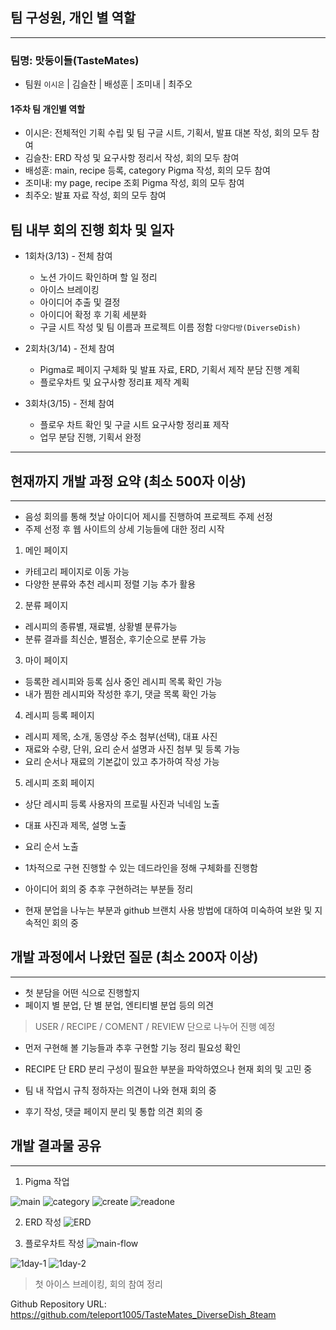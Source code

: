 ## 팀 구성원, 개인 별 역할

---

### 팀명: 맛둥이들(TasteMates)
 - 팀원 `이시은` | 김슬찬 | 배성훈 | 조미내 | 최주오
 
 #### 1주차 팀 개인별 역할  
 - 이시은: 전체적인 기획 수립 및 팀 구글 시트, 기획서, 발표 대본 작성, 회의 모두 참여  
 - 김슬찬: ERD 작성 및 요구사항 정리서 작성, 회의 모두 참여  
 - 배성훈: main, recipe 등록, category Pigma 작성, 회의 모두 참여  
 - 조미내: my page, recipe 조회 Pigma 작성, 회의 모두 참여  
 - 최주오: 발표 자료 작성, 회의 모두 참여  

## 팀 내부 회의 진행 회차 및 일자
- 1회차(3/13) - 전체 참여
  - 노션 가이드 확인하며 할 일 정리
  - 아이스 브레이킹
  - 아이디어 추출 및 결정
  - 아이디어 확정 후 기획 세분화
  - 구글 시트 작성 및 팀 이름과 프로젝트 이름 정함 `다양다방(DiverseDish)`
 
- 2회차(3/14) - 전체 참여
  - Pigma로 페이지 구체화 및 발표 자료, ERD, 기획서 제작 분담 진행 계획
  - 플로우차트 및 요구사항 정리표 제작 계획

- 3회차(3/15) - 전체 참여
  - 플로우 차트 확인 및 구글 시트 요구사항 정리표 제작
  - 업무 분담 진행, 기획서 완정 


---


## 현재까지 개발 과정 요약 (최소 500자 이상)

---

- 음성 회의를 통해 첫날 아이디어 제시를 진행하여 프로젝트 주제 선정
- 주제 선정 후 웹 사이트의 상세 기능들에 대한 정리 시작

1. 메인 페이지
 - 카테고리 페이지로 이동 가능
 - 다양한 분류와 추천 레시피 정렬 기능 추가 활용

2. 분류 페이지
 - 레시피의 종류별, 재료별, 상황별 분류가능
 - 분류 결과를 최신순, 별점순, 후기순으로 분류 가능

3. 마이 페이지
 - 등록한 레시피와 등록 심사 중인 레시피 목록 확인 가능
 - 내가 찜한 레시피와 작성한 후기, 댓글 목록 확인 가능

4. 레시피 등록 페이지
 - 레시피 제목, 소개, 동영상 주소 첨부(선택), 대표 사진
 - 재료와 수량, 단위, 요리 순서 설명과 사진 첨부 및 등록 가능
 - 요리 순서나 재료의 기본값이 있고 추가하여 작성 가능

 5. 레시피 조회 페이지
  - 상단 레시피 등록 사용자의 프로필 사진과 닉네임 노출
  - 대표 사진과 제목, 설명 노출
  - 요리 순서 노출


- 1차적으로 구현 진행할 수 있는 데드라인을 정해 구체화를 진행함
- 아이디어 회의 중 추후 구현하려는 부분들 정리

- 현재 분업을 나누는 부분과 github 브랜치 사용 방법에 대하여 미숙하여 보완 및 지속적인 회의 중


## 개발 과정에서 나왔던 질문 (최소 200자 이상)

---
- 첫 분담을 어떤 식으로 진행할지
 - 페이지 별 분업, 단 별 분업, 엔티티별 분업 등의 의견 
 > USER / RECIPE / COMENT / REVIEW 단으로 나누어 진행 예정

- 먼저 구현해 볼 기능들과 추후 구현할 기능 정리 필요성 확인

- RECIPE 단 ERD 분리 구성이 필요한 부분을 파악하였으나 현재 회의 및 고민 중

- 팀 내 작업시 규칙 정하자는 의견이 나와 현재 회의 중

- 후기 작성, 댓글 페이지 분리 및 통합 의견 회의 중




## 개발 결과물 공유
---

1. Pigma 작업  

![main](main.png)
![category](category.png)
![create](create.png)
![readone](create_readone.png)

2. ERD 작성
![ERD](erd.png)

3. 플로우차트 작성
![main-flow](main_flow.png)




![1day-1](1day.png)
![1day-2](1day-idea.png)
> 첫 아이스 브레이킹, 회의 참여 정리



Github Repository URL: https://github.com/teleport1005/TasteMates_DiverseDish_8team

